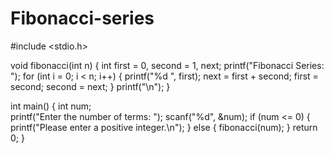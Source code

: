 # Fibonacci-series

#include <stdio.h>

void fibonacci(int n) {
    int first = 0, second = 1, next;
    printf("Fibonacci Series: ");
    for (int i = 0; i < n; i++) {
        printf("%d ", first);
        next = first + second;
        first = second;
        second = next;
    }
    printf("\n");
}

int main() {
    int num;    
    printf("Enter the number of terms: ");
    scanf("%d", &num);
    if (num <= 0) {
        printf("Please enter a positive integer.\n");
    } else {
        fibonacci(num);
    }
    return 0;
}
